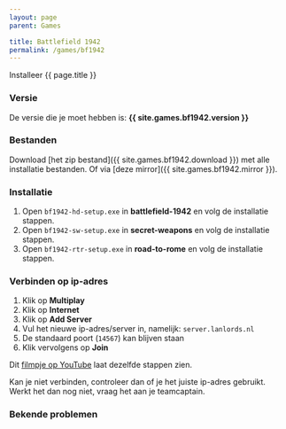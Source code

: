 ```yaml
---
layout: page
parent: Games

title: Battlefield 1942
permalink: /games/bf1942
---
```


Installeer {{ page.title }}

### Versie

De versie die je moet hebben is: **{{ site.games.bf1942.version }}**

### Bestanden

Download [het zip bestand]({{ site.games.bf1942.download }}) met alle installatie bestanden.
Of via [deze mirror]({{ site.games.bf1942.mirror }}).

### Installatie

1. Open `bf1942-hd-setup.exe`  in **battlefield-1942** en volg de installatie stappen.
2. Open `bf1942-sw-setup.exe`  in **secret-weapons** en volg de installatie stappen.
3. Open `bf1942-rtr-setup.exe` in **road-to-rome** en volg de installatie stappen.

### Verbinden op ip-adres

1. Klik op **Multiplay**
2. Klik op **Internet**
3. Klik op **Add Server**
4. Vul het nieuwe ip-adres/server in, namelijk: `server.lanlords.nl`
5. De standaard poort (`14567`) kan blijven staan
6. Klik vervolgens op **Join**

Dit [filmpje op YouTube](https://www.youtube.com/watch?v=wxmPp82eDhM) laat
dezelfde stappen zien.

Kan je niet verbinden, controleer dan of je het juiste ip-adres gebruikt. Werkt
het dan nog niet, vraag het aan je teamcaptain.

### Bekende problemen
